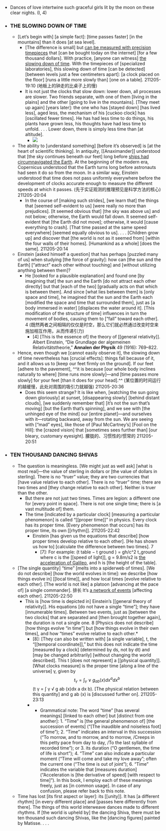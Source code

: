 - Dances of love intertwine
such graceful girls
lit by the moon
on these clear nights. (I, 4)
- ### THE SLOWING DOWN OF TIME
    - [Let’s begin with] [a simple fact]: [time passes faster] [in the mountains] than it does [at sea level].
        - [The difference is small] but [can be measured with precision timepieces]([[timepiece]]) that [can be bought today on the internet] [for a few thousand dollars]. With practice, [anyone can witness] [the slowing down of time](((jK4mdASIM))). With the timepieces of [specialized laboratories], this slowing down of time [can be detected] [between levels just a few centimeters apart]: [a clock placed on the floor] [runs a little more slowly than] [one on a table].
211205-19:10
(地板上的钟走的比桌子上的慢)
        - It is not just the clocks that slow down: lower down, all processes are slower. Two friends separate, with one of them [living in the plains] and the other [going to live in the mountains]. [They meet up again] [years later]: the one who has [stayed down] [has lived less], aged less, the mechanism of his [cuckoo clock] has [oscillated fewer times]. He has had less time to do things, his plants have grown less, his thoughts have had less time to unfold. . . . Lower down, there is simply less time than [at altitude].
            - ![](https://firebasestorage.googleapis.com/v0/b/firescript-577a2.appspot.com/o/imgs%2Fapp%2FXELiu-NovaKG%2FR_XkeoEV05.jpg?alt=media&token=b4f54c1b-033d-4251-aae0-4dbc4608f848)
    - The ability to [understand something] [before it’s observed] is [at the heart of scientific thinking]. In antiquity, [[Anaximander]] understood that [the sky continues beneath our feet] long before [ships had circumnavigated the Earth](((eXuNa0VXi))). At the beginning of the modern era, Copernicus understood that the Earth turns long before astronauts had seen it do so from the moon. In a similar way, Einstein understood that time does not pass uniformly everywhere before the development of clocks accurate enough to measure the different speeds at which it passes.
(先于实证观测的推理预见是科学方法的核心)
211205-20:04
        - In the course of [making such strides], [we learn that] the things that [seemed self-evident to us] [were really no more than prejudices]. [It seemed obvious that] [the sky was above us] and not below; otherwise, the Earth would fall down. It seemed self-evident that [the Earth did not move]; otherwise, it would [cause everything to crash]. [That time passed at the same speed everywhere] [seemed equally obvious to us]. . . . [Children grow up] and discover that [the world is not as it seemed from] [within the four walls of their homes]. [Humankind as a whole] [does the same].
211205-20:14
    - Einstein [asked himself a question] that has perhaps [puzzled many of us] when studying [the force of gravity]: how can [the sun and the Earth] [“attract” each other without touching] and [without utilizing anything between them]?
        - He [looked for a plausible explanation] and found one [by imagining that] the sun and the Earth [do not attract each other directly] but that [each of the two] [gradually acts on that which is between them]. And since [what lies between them] is [only space and time], he imagined that the sun and the Earth each [modified the space and time that surrounded them], just as [a body immersed in water] [displaces the water around it]. [This modification of the structure of time] influences in turn the movement of bodies, causing them to [“fall” toward each other]. 4
(既然两者之间相隔的仅仅是时空，那么它们就必然通过改变时空来施加相互作用，从而传递引力)
            - [4] [This is the essence of] the theory of [[general relativity]]. Albert Einstein, “Die Grundlage der algemeinen Relativitätstheorie,” __Annalen der Physik__ 49 (1916): 769–822.
    - Hence, even though we [cannot easily observe it], the slowing down of time nevertheless has [crucial effects]: things fall because of it, and it allows us to [keep our feet firmly on the ground]. If our feet [adhere to the pavement], ^^it is because [our whole body inclines naturally to where] [time runs more slowly]—and [time passes more slowly] for your feet [than it does for your head].^^
(某位置的时间运行的越缓慢，此处对周围的吸引力就越强)
211205-20:36
        - Does this seem strange? It is like when, [watching the sun going down gloriously] at sunset, [disappearing slowly] [behind distant clouds], [we suddenly remember that] [it’s not the sun that’s moving] [but the Earth that’s spinning], and we see with [the unhinged eye of the mind] our [entire planet]—and ourselves with it—rotating backward, away from the sun. We are seeing with [“mad” eyes], like those of [Paul McCartney’s] [Fool on the Hill]: the [crazed vision] that [sometimes sees further than] [our bleary, customary eyesight]. 朦胧的、习惯性的/惯常的
211205-20:51
- ### TEN THOUSAND DANCING SHIVAS
    - The question is meaningless. [We might just as well ask] [what is most real]—the value of sterling in dollars or [the value of dollars in sterling]. There is no “truer” value; they are two currencies that [have value relative to each other]. There is no “truer” time; there are two times and [they change relative to each other]. Neither is truer than the other.
        - But there are not just two times. Times are legion: a different one for [every point in space]. There is not one single time; there is [a vast multitude of] them.
        - The time [indicated by a particular clock] [measuring a particular phenomenon] is called “[[proper time]]” in physics. Every clock has its proper time. [Every phenomenon that occurs] has its proper time, its own [[rhythm]].
211205-22:42
            - Einstein [has given us the equations that describe] [how proper times develop relative to each other]. [He has shown us how to] [calculate the difference between two times]. 7
                - [7]: For example: (t table − t ground ) = gh/c^2 t_ground where c is the [[speed of light]], g = 9.8m/s2 is [the acceleration of Galileo](((6XHanbVA_))), and h is [the height of the table].
    - [The single quantity] “time” [melts into a spiderweb of times]. [We do not describe] [how the world evolves in time]: we describe [how things evolve in] [[local time]], and how local times [evolve relative to each other]. [The world is not like] a platoon [advancing at the pace of] [a single commander]. 排长 It’s [a network of events](((747goeWwQ))) [affecting each other].
211205-22:50
        - This is [how time is depicted in] Einstein’s [[general theory of relativity]]. His equations [do not have a single “time”]; they have [innumerable times]. Between two events, just as [between the two clocks] that are separated and [then brought together again], the duration is not a single one. 8 [Physics does not describe] [how things evolve “in time”] but [how things evolve in their own times], and how “times” evolve relative to each other.*
            - [8]: [They can also be written with] [a single variable], t, the “[[temporal coordinate]],” but this does not indicate the time [measured by a clock] (determined by ds, not by dt) and [may be changed arbitrarily] [without changing the world described]. This t [does not represent] a [[physical quantity]]. [What clocks measure] is the proper time [along a line of the universe] γ, given by $$t_{\gamma}=\int_{\gamma} \vee g_{a b}(x) d x^{a} d x^{b}$$ (t γ = ∫ γ √ g ab (x)dx a dx b). [The physical relation between this quantity] and g ab (x) is [discussed further on].
211205-23:13
            - * Grammatical note: The word “time” [has several meanings] [linked to each other] but [distinct from one another]: 1. “Time” is [the general phenomenon of] [the succession of events] (“[The inaudible and noiseless foot] of time”); 2. “Time” indicates an interval in this succession (“To morrow, and to morrow, and to morrow, /Creeps in this petty pace from day to day, /To the last syllable of recorded time”); or 3. its duration (“O gentlemen, the time of life is short”); 4. “Time” can also indicate a particular moment (“Time will come and take my love away”; often the current one (“The time is out of joint”); 6. “Time” indicates the variable that [measures duration] (“Acceleration is [the derivative of speed] [with respect to time]”). In this book, I employ each of these meanings freely, just as [in common usage]. In case of any confusion, please refer back to this note.
    - Time has lost [its first aspect or layer]: its [[unity]]. It has [a different rhythm] [in every different place] and [passes here differently from there]. The things of this world interweave dances made to different rhythms. If [the world is upheld by] the dancing Shiva, there must be ten thousand such dancing Shivas, like the [dancing figures] painted by Matisse. . . .
